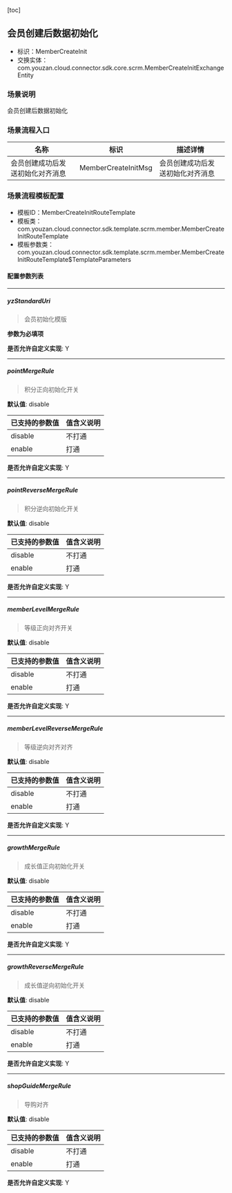 [toc]

## 会员创建后数据初始化
- 标识：MemberCreateInit
- 交换实体：com.youzan.cloud.connector.sdk.core.scrm.MemberCreateInitExchangeEntity
### 场景说明
会员创建后数据初始化
### 场景流程入口

名称 | 标识 | 描述详情
---|---|---
会员创建成功后发送初始化对齐消息 | MemberCreateInitMsg | 会员创建成功后发送初始化对齐消息

### 场景流程模板配置
- 模板ID：MemberCreateInitRouteTemplate
- 模板类：com.youzan.cloud.connector.sdk.template.scrm.member.MemberCreateInitRouteTemplate
- 模板参数类：com.youzan.cloud.connector.sdk.template.scrm.member.MemberCreateInitRouteTemplate$TemplateParameters

#### 配置参数列表

---
##### yzStandardUri
> 会员初始化模版

**参数为必填项**


**是否允许自定义实现**: Y

---
##### pointMergeRule
> 积分正向初始化开关

**默认值**: disable

已支持的参数值 | 值含义说明
---|---
disable | 不打通
enable | 打通

**是否允许自定义实现**: Y

---
##### pointReverseMergeRule
> 积分逆向初始化开关

**默认值**: disable

已支持的参数值 | 值含义说明
---|---
disable | 不打通
enable | 打通

**是否允许自定义实现**: Y

---
##### memberLevelMergeRule
> 等级正向对齐开关

**默认值**: disable

已支持的参数值 | 值含义说明
---|---
disable | 不打通
enable | 打通

**是否允许自定义实现**: Y

---
##### memberLevelReverseMergeRule
> 等级逆向对齐对齐

**默认值**: disable

已支持的参数值 | 值含义说明
---|---
disable | 不打通
enable | 打通

**是否允许自定义实现**: Y

---
##### growthMergeRule
> 成长值正向初始化开关

**默认值**: disable

已支持的参数值 | 值含义说明
---|---
disable | 不打通
enable | 打通

**是否允许自定义实现**: Y

---
##### growthReverseMergeRule
> 成长值逆向初始化开关

**默认值**: disable

已支持的参数值 | 值含义说明
---|---
disable | 不打通
enable | 打通

**是否允许自定义实现**: Y

---
##### shopGuideMergeRule
> 导购对齐

**默认值**: disable

已支持的参数值 | 值含义说明
---|---
disable | 不打通
enable | 打通

**是否允许自定义实现**: Y


